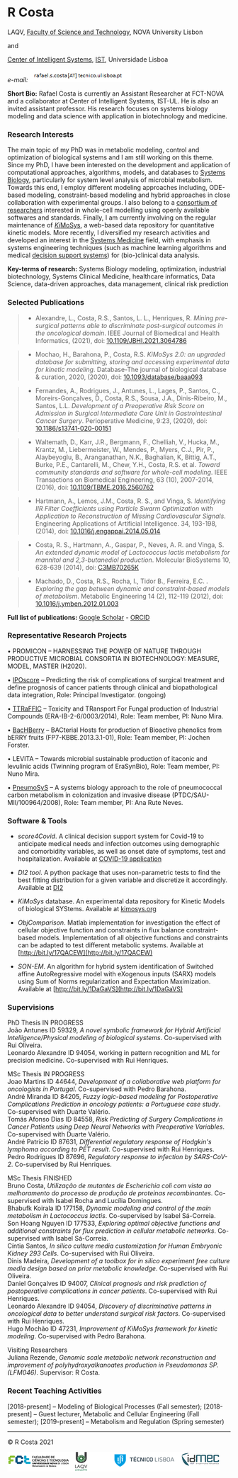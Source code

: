 
# R Costa

LAQV, 
[Faculty of Science and Technology](https://www.fct.unl.pt/pt-pt), NOVA University Lisbon

and

[Center of Intelligent Systems](https://www.idmec.tecnico.ulisboa.pt/research-groups/intelligent-systems/structure/), 
[IST](https://www.tecnico.ulisboa.pt), Universidade Lisboa

*e-mail:* ![Image](prtsc.png)

**Short Bio:** Rafael Costa is currently an Assistant Researcher at FCT-NOVA and a collaborator at Center of Intelligent Systems, IST-UL. He is also an invited assistant professor. His research focuses on systems biology modeling and data science with application in biotechnology and medicine.

### Research Interests

The main topic of my PhD was in metabolic modeling, control and optimization of biological systems and I am still working on this theme. Since my 
PhD, I have been interested on the development and application of computational approaches, algorithms, models, and databases
to [Systems Biology](https://systemsbiology.org/about/what-is-systems-biology/), particularly for system level analysis of microbial metabolism. Towards this end, I employ different
modeling approaches including, ODE-based modeling, constraint-based modeling and hybrid approaches in close collaboration 
with experimental groups. I also belong to a [consortium of researchers](http://www.bit.ly/1OsnTZr) interested in whole-cell 
modelling using openly available softwares and standards. Finally, I am currently involving on the regular maintenance of 
[*Ki*MoSys](https://www.kimosys.org), a web-based data repository for quantitative kinetic models. More recently, I  diversified my research
activities and developed an interest in the [Systems Medicine](https://www.nature.com/articles/emm2017290) field, with emphasis in systems engineering techniques (such as machine learning algorithms and medical [decision support systems](http://vimeo.com/241154708)) for (bio-)clinical data analysis.

**Key-terms of research:** Systems Biology modeling, optimization, industrial biotechnology, Systems Clinical Medicine, healthcare informatics, Data Science, data-driven approaches, data management, clinical risk prediction

### Selected Publications

> - Alexandre, L., Costa, R.S., Santos, L. L., Henriques, R. *Mining pre-surgical patterns able to discriminate post-surgical outcomes in the oncological domain*. IEEE Journal of Biomedical and Health Informatics, (2021), doi: [10.1109/JBHI.2021.3064786](https://doi.org/10.1109/JBHI.2021.3064786)

> - Mochao, H., Barahona, P., Costa, R.S. *KiMoSys 2.0: an upgraded database for submitting, storing and accessing experimental data for kinetic modeling*. Database-The journal of biological database & curation, 2020, (2020), doi: [10.1093/database/baaa093](https://doi.org/10.1093/database/baaa093)

> - Fernandes, A., Rodrigues, J., Antunes, L., Lages, P., Santos, C., Moreirs-Gonçalves, D.,  Costa, R.S., Sousa, J.A., Dinis-Ribeiro, M., Santos, L.L. *Development of a Preoperative Risk Score on Admission in Surgical Intermediate Care Unit in Gastrointestinal Cancer Surgery*. Perioperative Medicine, 9:23, (2020), doi: [10.1186/s13741-020-00151](https://doi.org/10.1186/s13741-020-00151-7)
 
> - Waltemath, D.,  Karr, J.R., Bergmann, F., Chelliah, V., Hucka, M., Krantz, M., Liebermeister, W., Mendes, P., Myers, C.J., Pir, P., Alaybeyoglu, B., Aranganathan, N.K., Baghalian, K, Bittig, A.T., Burke, P.E., Cantarelli, M., Chew, Y.H., Costa, R.S. et al. *Toward community standards and software for whole-cell modeling*. IEEE Transactions on Biomedical Engineering, 63 (10), 2007-2014, (2016), doi: [10.1109/TBME.2016.2560762](https://www.doi.org/10.1109/TBME.2016.2560762)

> - Hartmann, A., Lemos, J.M., Costa, R. S., and Vinga, S. *Identifying IIR Filter Coefficients using Particle Swarm Optimization with Application to Reconstruction of Missing Cardiovascular Signals*. Engineering Applications of Artificial Intelligence. 34, 193-198, (2014), doi: [10.1016/j.engappai.2014.05.014](https://doi.org/10.1016/j.engappai.2014.05.014)

> - Costa, R. S., Hartmann, A., Gaspar, P., Neves, A. R. and Vinga, S. *An extended dynamic model of Lactococcus lactis metabolism for mannitol and 2,3-butanediol production*. Molecular BioSystems 10, 628-639 (2014), doi: [C3MB70265K](https://doi.org/10.1039/C3MB70265K)

> - Machado, D., Costa, R.S., Rocha, I., Tidor B., Ferreira, E.C. . *Exploring the gap between dynamic and constraint-based models of metabolism*. Metabolic Engineering 14 (2), 112-119 (2012), doi: [10.1016/j.ymben.2012.01.003](https://doi.org/10.1016/j.ymben.2012.01.003)

**Full list of publications:**  [Google Scholar](https://scholar.google.com/citations?user=46oYvv0AAAAJ&hl=pt-PT) - [ORCID](http://orcid.org/0000-0002-7539-488X)

### Representative Research Projects

•	PROMICON – HARNESSING THE POWER OF NATURE THROUGH PRODUCTIVE MICROBIAL CONSORTIA IN BIOTECHNOLOGY: MEASURE, MODEL, MASTER (H2020).

•	[IPOscore](https://bit.ly/2AjgoHz) – Predicting the risk of complications of surgical treatment and define prognosis of cancer patients through clinical and biopathological data integration, Role: Principal Investigator. (ongoing)       

•	[TTRaFFIC](http://bit.ly/2YdKZwI) – Toxicity and TRansport For Fungal production of Industrial Compounds (ERA-IB-2-6/0003/2014), Role: Team member, PI: Nuno Mira.

•	[BacHBerry](http://www.bacberry.eu) – BACterial Hosts for production of Bioactive phenolics from bERRY fruits (FP7-KBBE.2013.3.1-01), Role: Team member, PI: Jochen Forster.

•	LEVITA – Towards microbial sustainable production of itaconic and levulinic acids (Twinning program of EraSynBio), Role: Team member, PI: Nuno Mira.

•	[PneumoSyS](http://bit.ly/18m5BZj) – A systems biology approach to the role of pneumococcal carbon metabolism in colonization and invasive disease (PTDC/SAU-MII/100964/2008), Role: Team member, PI: Ana Rute Neves.


### Software & Tools

- *score4Covid*. A clinical decision support system for Covid-19 to anticipate medical needs and infection outcomes using demographic and comorbidity variables, as well as onset date of symptoms, test and hospitalization. Available at [COVID-19 application](https://github.com/Andrempp/COVID_Calculator)

- *DI2 tool*. A python package that uses non-parametric tests to find the best fitting distribution for a given variable and discretize it accordingly. Available at [DI2](https://github.com/JupitersMight/DI2)

- *KiMoSys* database. An experimental data repository for Kinetic Models of biological SYStems. Available at [kimosys.org](http://www.kimosys.org) 

- *ObjComparison*. Matlab implementation for investigation the effect of cellular objective function and constraints in flux balance constraint-based models. Implementation of all objective functions and constraints can be adapted to test different metabolic systems. Available at [http://bit.ly/17QACEW](http://bit.ly/17QACEW)

- *SON-EM*. An algorithm for hybrid system identification of Switched affine AutoRegressive model with eXogenous inputs (SARX) models using Sum of Norms regularization and Expectation Maximization. Available at [http://bit.ly/1DaGaVS](http://bit.ly/1DaGaVS) 


### Supervisions

PhD Thesis IN PROGRESS <br />
João Antunes ID 59329, *A novel symbolic framework for Hybrid Artificial Intelligence/Physical modeling of biological systems*. Co-supervised with Rui Oliveira.<br />
Leonardo Alexandre ID 94054, working in pattern recognition and ML for precision medicine. Co-supervised with Rui Henriques.<br />

MSc Thesis IN PROGRESS <br />
Joao Martins ID 44644, *Development of a collaborative web platform for oncologists in Portugal*. Co-supervised with Pedro Barahona.<br />
André Miranda ID 84205, *Fuzzy logic-based modeling for Postoperative Complications Prediction in oncology patients: a Portuguese case study*. Co-supervised with Duarte Valério.<br />
Tomás Afonso Dias ID 84558, *Risk Predicting of Surgery Complications in Cancer Patients using Deep Neural Networks with Preoperative Variables*. Co-supervised with Duarte Valério.<br />
André Patrício ID 87631, *Differential regulatory response of Hodgkin's lymphoma according to PET result*. Co-supervised with Rui Henriques.<br />
Pedro Rodrigues ID 87696, *Regulatory response to infection by SARS-CoV-2*. Co-supervised by Rui Henriques.<br />

MSc Thesis FINISHED <br />
Bruno Costa, *Utilização de mutantes de Escherichia coli com vista ao melhoramento do processo de produção de proteinas recombinantes*. Co-supervised with Isabel Rocha and Lucília Domingues.<br />
Bhabufk Koirala ID 177158, *Dynamic modeling and control of the main metabolism in Lactococcus lactis*. Co-supervised by Isabel Sá-Correia.<br />
Son Hoang Nguyen ID 177533, *Exploring optimal objective functions and additional constraints for flux prediction in cellular metabolic networks*. Co-supervised with Isabel Sá-Correia.<br />
Cíntia Santos, *In silico culture media customization for Human Embryonic Kidney 293 Cells*. Co-supervised with Rui Oliveira.<br />
Dinis Madeira, *Development of a toolbox for in silico experiment free culture media design based on prior metabolic knowledge*. Co-supervised with Rui Oliveira.<br />
Daniel Gonçalves ID 94007, *Clinical prognosis and risk prediction of postoperative complications in cancer patients*. Co-supervised with Rui Henriques.<br />
Leonardo Alexandre ID 94054, *Discovery of discriminative patterns in oncological data to better understand surgical risk factors*. Co-supervised with Rui Henriques.<br />
Hugo Mochão ID 47231, *Improvement of KiMoSys framework for kinetic modeling*. Co-supervised with Pedro Barahona.<br />

Visiting Researchers <br />
Juliana Rezende, *Genomic scale metabolic network reconstruction and improvement of polyhydroxyalkanoates production in Pseudomonas SP. (LFM046)*. Supervisor:  R Costa.<br />


### Recent Teaching Activities

[2018-present] – Modeling of Biological Processes (Fall semester);    [2018-present] – Guest lecturer, Metabolic and Cellular Engineering (Fall semester);    [2019-present] – Metabolism and Regulation (Spring semester)                                                                                                                                                                                                                                          
                                                                                                                                                    
---

  &copy; R Costa 2021
  

![](logos/all_logo.png)

  
